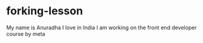 # forking-lesson
My name is Anuradha
I love in India
I am working on the front end developer course by meta
